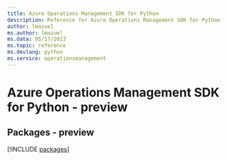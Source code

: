 ```yaml
---
title: Azure Operations Management SDK for Python
description: Reference for Azure Operations Management SDK for Python
author: lmazuel
ms.author: lmazuel
ms.data: 05/17/2023
ms.topic: reference
ms.devlang: python
ms.service: operationsmanagement
---
```

# Azure Operations Management SDK for Python - preview
## Packages - preview
[!INCLUDE [packages](operations-management-index.md)]